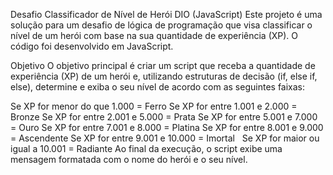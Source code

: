 Desafio Classificador de Nível de Herói DIO (JavaScript)
Este projeto é uma solução para um desafio de lógica de programação que visa classificar o nível de um herói com base na sua quantidade de experiência (XP). O código foi desenvolvido em JavaScript.

Objetivo
O objetivo principal é criar um script que receba a quantidade de experiência (XP) de um herói e, utilizando estruturas de decisão (if, else if, else), determine e exiba o seu nível de acordo com as seguintes faixas:

Se XP for menor do que 1.000 = Ferro
Se XP for entre 1.001 e 2.000 = Bronze
Se XP for entre 2.001 e 5.000 = Prata
Se XP for entre 5.001 e 7.000 = Ouro
Se XP for entre 7.001 e 8.000 = Platina
Se XP for entre 8.001 e 9.000 = Ascendente
Se XP for entre 9.001 e 10.000 = Imortal   
Se XP for maior ou igual a 10.001 = Radiante
Ao final da execução, o script exibe uma mensagem formatada com o nome do herói e o seu nível.   

